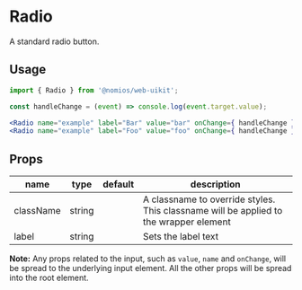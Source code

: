 # Radio

A standard radio button.

## Usage

```jsx
import { Radio } from '@nomios/web-uikit';

const handleChange = (event) => console.log(event.target.value);

<Radio name="example" label="Bar" value="bar" onChange={ handleChange } />
<Radio name="example" label="Foo" value="foo" onChange={ handleChange } />
```

## Props

| name | type | default | description |
| ---- | ---- | ------- | ----------- |
| className | string | | A classname to override styles. This classname will be applied to the wrapper element |
| label | string | | Sets the label text |

**Note:** Any props related to the input, such as `value`, `name` and `onChange`, will be spread to the underlying input element. All the other props will be spread into the root element.
